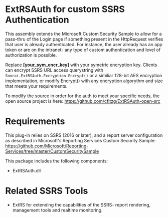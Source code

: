 # ExtRSAuth for custom SSRS Authentication
This assembly extends the Microsoft Custom Security Sample to allow for a pass-thru of the Login page if something present in the HttpRequest verifies that user is already authenticated. For instance, the user already has an app token or are on the intranet- any type of custom authentication and level of authorization is possible.

Replace **[your_sym_encr_key]** with your symetric encryption key. Clients can encrypt SSRS URL access querystring with `Sonrai.ExtRSAuth.Excryption.Encrypt()` or a similiar 128-bit AES encryption implementation, or modify Encrypt() with any encryption algorythm and size that meets your requirements.

To modify the source in order for the auth to meet your specific needs, the open source project is here: https://github.com/cfitzg/ExtRSAuth-open-src

# Requirements
This plug-in relies on SSRS (2016 or later), and a report server configuration as described in Microsoft's Reporting Services Custom Security Sample: https://github.com/Microsoft/Reporting-Services/tree/master/CustomSecuritySample


This package includes the following components:
- ExtRSAuth.dll


# Related SSRS Tools
- ExtRS for extending the capabilities of the SSRS- report rendering, management tools and realtime monitoring.
